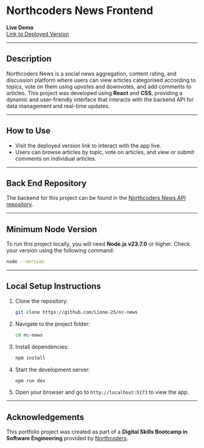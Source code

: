 # Northcoders News Frontend

**Live Demo**  
[Link to Deployed Version](https://northcoders-news-hafsa.netlify.app/)

---

## Description

Northcoders News is a social news aggregation, content rating, and discussion platform where users can view articles categorised according to topics, vote on them using upvotes and downvotes, and add comments to articles. This project was developed using **React** and **CSS**, providing a dynamic and user-friendly interface that interacts with the backend API for data management and real-time updates.

---

## How to Use

- Visit the deployed version link to interact with the app live.
- Users can browse articles by topic, vote on articles, and view or submit comments on individual articles.

---

## Back End Repository

The backend for this project can be found in the [Northcoders News API repository](https://github.com/Lione-25/be-nc-news).

---

## Minimum Node Version

To run this project locally, you will need **Node.js v23.7.0** or higher. Check your version using the following command:

```bash
node --version
```

---

## Local Setup Instructions

1. Clone the repository:
   ```bash
   git clone https://github.com/Lione-25/nc-news
   ```
2. Navigate to the project folder:
   ```bash
   cd nc-news
   ```
3. Install dependencies:
   ```bash
   npm install
   ```
4. Start the development server:
   ```bash
   npm run dev
   ```
5. Open your browser and go to `http://localhost:5173` to view the app.

---

## Acknowledgements

This portfolio project was created as part of a **Digital Skills Bootcamp in Software Engineering** provided by [Northcoders](https://northcoders.com/).
